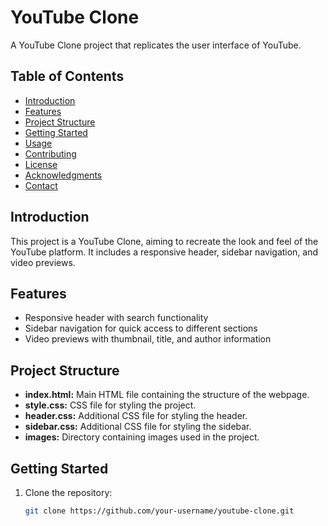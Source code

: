 # YouTube Clone

A YouTube Clone project that replicates the user interface of YouTube.
## Table of Contents

- [Introduction](#introduction)
- [Features](#features)
- [Project Structure](#project-structure)
- [Getting Started](#getting-started)
- [Usage](#usage)
- [Contributing](#contributing)
- [License](#license)
- [Acknowledgments](#acknowledgments)
- [Contact](#contact)

## Introduction

This project is a YouTube Clone, aiming to recreate the look and feel of the YouTube platform. It includes a responsive header, sidebar navigation, and video previews.

## Features

- Responsive header with search functionality
- Sidebar navigation for quick access to different sections
- Video previews with thumbnail, title, and author information

## Project Structure

- **index.html:** Main HTML file containing the structure of the webpage.
- **style.css:** CSS file for styling the project.
- **header.css:** Additional CSS file for styling the header.
- **sidebar.css:** Additional CSS file for styling the sidebar.
- **images:** Directory containing images used in the project.

## Getting Started

1. Clone the repository:

   ```bash
   git clone https://github.com/your-username/youtube-clone.git
